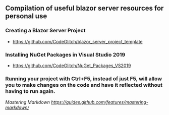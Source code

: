 ## Compilation of useful blazor server resources for personal use

### Creating a Blazor Server Project
* https://github.com/CodeGlitch/blazor_server_project_template

### Installing NuGet Packages in Visual Studio 2019 
* https://github.com/CodeGlitch/NuGet_Packages_VS2019

### Running your project with Ctrl+F5, instead of just F5, will allow you to make changes on the code and have it reflected without having to run again.

*Mastering Markdown https://guides.github.com/features/mastering-markdown/*
